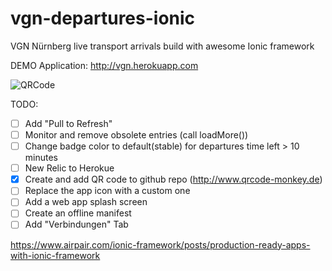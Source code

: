 # vgn-departures-ionic
VGN Nürnberg live transport arrivals build with awesome Ionic framework

DEMO Application: http://vgn.herokuapp.com

![QRCode](https://github.com/vlewin/vgn-departures-ionic/blob/master/www/img/qrcode.png)

TODO:
- [ ] Add "Pull to Refresh"
- [ ] Monitor and remove obsolete entries (call loadMore())
- [ ] Change badge color to default(stable) for departures time left > 10 minutes
- [ ] New Relic to Herokue
- [x] Create and add QR code to github repo (http://www.qrcode-monkey.de)
- [ ] Replace the app icon with a custom one
- [ ] Add a web app splash screen
- [ ] Create an offline manifest
- [ ] Add "Verbindungen" Tab

https://www.airpair.com/ionic-framework/posts/production-ready-apps-with-ionic-framework

